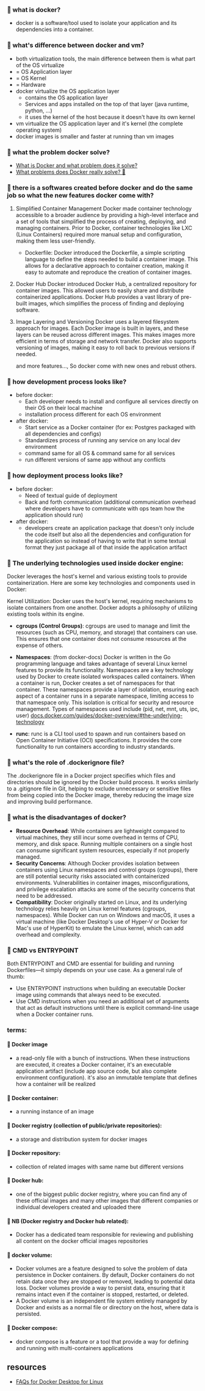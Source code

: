 ### 🔸 what is docker?
- docker is a software/tool used to isolate your application and its dependencies into a container. 

### 🔸 what's difference between docker and vm?
- both virtualization tools, the main difference between them is what part of the OS virtualize
- = OS Application layer
- = OS Kernel
- = Hardware
- docker virtualize the OS application layer
    - contains the OS application layer
    - Services and apps installed on the top of that layer (java runtime, python, ...)
    - it uses the kernel of the host because it doesn't have its own kernel
- vm virtualize the OS application layer and it's kernel (the complete operating system)
- docker images is smaller and faster at running than vm images

### 🔸 what the problem docker solve?
- [What is Docker and what problem does it solve?](https://ankitsahay.medium.com/what-is-docker-and-what-problem-does-it-solve-a019b73ff8aa)
- [What problems does Docker really solve? 🐳](https://dev.to/techworld_with_nana/what-problems-does-docker-really-solve-496a)

### 🔸 there is a softwares created before docker and do the same job so what the new features docker come with?
1. Simplified Container Management
Docker made container technology accessible to a broader audience by providing a high-level interface and a set of tools that simplified the process of creating, deploying, and managing containers. Prior to Docker, container technologies like LXC (Linux Containers) required more manual setup and configuration, making them less user-friendly.

    - Dockerfile: 
    Docker introduced the Dockerfile, a simple scripting language to define the steps needed to build a container image. This allows for a declarative approach to container creation, making it easy to automate and reproduce the creation of container images.

2. Docker Hub
Docker introduced Docker Hub, a centralized repository for container images. This allowed users to easily share and distribute containerized applications. Docker Hub provides a vast library of pre-built images, which simplifies the process of finding and deploying software.

3. Image Layering and Versioning
Docker uses a layered filesystem approach for images. Each Docker image is built in layers, and these layers can be reused across different images. This makes images more efficient in terms of storage and network transfer. Docker also supports versioning of images, making it easy to roll back to previous versions if needed.

    and more features..., So docker come with new ones and rebust others.
### 🔸 how development process looks like?
- before docker:
    - Each developer needs to install and configure all services directly on their OS on their local machine
    - installation process different for each OS environment
- after docker:
    - Start service as a Docker container (for ex: Postgres packaged with all dependencies and configs)
    - Standardizes process of running any service on any local dev environment
    - command same for all OS & command same for all services
    - run different versions of same app without any conflicts

### 🔸 how deployment process looks like?
- before docker:
    - Need of textual guide of deployment
    - Back and forth communication (additional communication overhead where developers have to communicate with ops team how the application should run)
- after docker:
    - developers create an application package that doesn't only include the code itself but also all the dependencies and configuration for the application so instead of having to write that in some textual format they just package all of that inside the application artifact

### 🔸 The underlying technologies used inside docker engine:
Docker leverages the host's kernel and various existing tools to provide containerization. Here are some key technologies and components used in Docker:

Kernel Utilization: Docker uses the host's kernel, requiring mechanisms to isolate containers from one another. Docker adopts a philosophy of utilizing existing tools within its engine.

- __cgroups (Control Groups)__: cgroups are used to manage and limit the resources (such as CPU, memory, and storage) that containers can use. This ensures that one container does not consume resources at the expense of others.

- __Namespaces__: (from docker-docs) Docker is written in the Go programming language and takes advantage of several Linux kernel features to provide its functionality.
Namespaces are a key technology used by Docker to create isolated workspaces called containers. When a container is run, Docker creates a set of namespaces for that container.
These namespaces provide a layer of isolation, ensuring each aspect of a container runs in a separate namespace, limiting access to that namespace only. This isolation is critical for security and resource management.
Types of namespaces used include (pid, net, mnt, uts, ipc, user)
[docs.docker.com/guides/docker-overview/#the-underlying-technology](https://docs.docker.com/guides/docker-overview/#the-underlying-technology)

- __runc__: runc is a CLI tool used to spawn and run containers based on Open Container Initiative (OCI) specifications. It provides the core functionality to run containers according to industry standards.

### 🔸 what's the role of .dockerignore file?
The .dockerignore file in a Docker project specifies which files and directories should be ignored by the Docker build process. It works similarly to a .gitignore file in Git, helping to exclude unnecessary or sensitive files from being copied into the Docker image, thereby reducing the image size and improving build performance.

### 🔸 what is the disadvantages of docker?
- __Resource Overhead__: While containers are lightweight compared to virtual machines, they still incur some overhead in terms of CPU, memory, and disk space. Running multiple containers on a single host can consume significant system resources, especially if not properly managed.
- __Security Concerns__: Although Docker provides isolation between containers using Linux namespaces and control groups (cgroups), there are still potential security risks associated with containerized environments. Vulnerabilities in container images, misconfigurations, and privilege escalation attacks are some of the security concerns that need to be addressed.
- __Compatibility__:
    Docker originally started on Linux, and its underlying technology relies heavily on Linux kernel features (cgroups, namespaces).
    While Docker can run on Windows and macOS, it uses a virtual machine (like Docker Desktop's use of Hyper-V or Docker for Mac's use of HyperKit) to emulate the Linux kernel, which can add overhead and complexity.

### 🔸 CMD vs ENTRYPOINT
Both ENTRYPOINT and CMD are essential for building and running Dockerfiles—it simply depends on your use case. As a general rule of thumb:
- Use ENTRYPOINT instructions when building an executable Docker image using commands that always need to be executed.
- Use CMD instructions when you need an additional set of arguments that act as default instructions until there is explicit command-line usage when a Docker container runs.

### terms:
#### 🔹 Docker image
- a read-only file with a bunch of instructions. When these instructions are executed, it creates a Docker container, it's an executable application artifact (include app source code, but also complete environment configuration). it's also an immutable template that defines how a container will be realized

#### 🔹 Docker container:
- a running instance of an image

#### 🔹 Docker registry (collection of public/private repositories):
- a storage and distribution system for docker images

#### 🔹 Docker repository:
- collection of related images with same name but different versions

#### 🔹 Docker hub:
- one of the biggest public docker registry, where you can find any of these official images and many other images that different companies or individual developers created and uploaded there
#### 🔹 NB (Docker registry and Docker hub related): 
- Docker has a dedicated team responsible for reviewing and publishing all content on the docker official images repositories

#### 🔹 docker volume:
- Docker volumes are a feature designed to solve the problem of data persistence in Docker containers. By default, Docker containers do not retain data once they are stopped or removed, leading to potential data loss. Docker volumes provide a way to persist data, ensuring that it remains intact even if the container is stopped, restarted, or deleted.
- A Docker volume is an independent file system entirely managed by Docker and exists as a normal file or directory on the host, where data is persisted.

#### 🔹 Docker compose:
- docker compose is a feature or a tool that provide a way for defining and running with multi-containers applications

## resources
- [FAQs for Docker Desktop for Linux](https://docs.docker.com/desktop/faqs/linuxfaqs/)